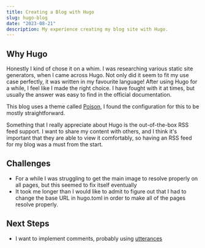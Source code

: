 ```yaml
---
title: Creating a Blog with Hugo
slug: hugo-blog
date: "2023-08-21"
description: My experience creating my blog site with Hugo.
---
```

## Why Hugo

Honestly I kind of chose it on a whim. I was researching various static site generators, when I came across Hugo. Not only did it seem to fit my use case perfectly, it was written in my favourite language! After using Hugo for a while, I feel like I made the right choice. I have fought with it at times, but usually the answer was easy to find in the official documentation.

This blog uses a theme called [Poison](https://github.com/lukeorth/poison), I found the configuration for this to be mostly straightforward.

Something that I really appreciate about Hugo is the out-of-the-box RSS feed support. I want to share my content with others, and I think it's important that they are able to view it comfortably, so having an RSS feed for my blog was a must from the start.

## Challenges

- For a while I was struggling to get the main image to resolve properly on all pages, but this seemed to fix itself eventually
- It took me longer than I would like to admit to figure out that I had to change the base URL in hugo.toml in order to make all of the pages resolve properly.

## Next Steps
- I want to implement comments, probably using [utterances](https://utteranc.es/)
